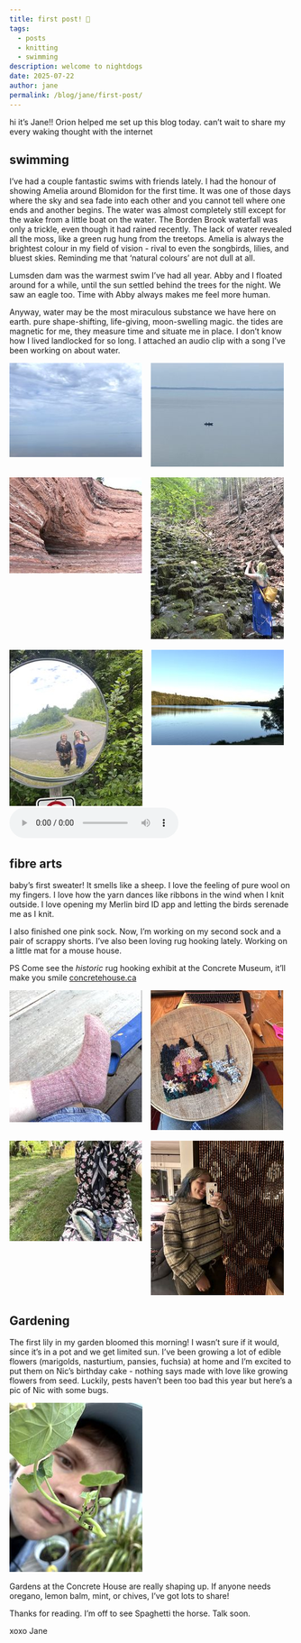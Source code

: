 ```yaml
---
title: first post! 🐠
tags:
  - posts
  - knitting
  - swimming
description: welcome to nightdogs
date: 2025-07-22
author: jane
permalink: /blog/jane/first-post/
---
```


hi it’s Jane!! Orion helped me set up this blog today. can’t wait to share my every waking thought with the internet

## swimming

I’ve had a couple fantastic swims with friends lately. I had the honour of showing Amelia around Blomidon for the first time. It was one of those days where the sky and sea fade into each other and you cannot tell where one ends and another begins. The water was almost completely still except for the wake from a little boat on the water. The Borden Brook waterfall was only a trickle, even though it had rained recently. The lack of water revealed all the moss, like a green rug hung from the treetops. Amelia is always the brightest colour in my field of vision - rival to even the songbirds, lilies, and bluest skies. Reminding me that ‘natural colours’ are not dull at all.

Lumsden dam was the warmest swim I’ve had all year. Abby and I floated around for a while, until the sun settled behind the trees for the night. We saw an eagle too. Time with Abby always makes me feel more human.

Anyway, water may be the most miraculous substance we have here on earth. pure shape-shifting, life-giving, moon-swelling magic. the tides are magnetic for me, they measure time and situate me in place. I don’t know how I lived landlocked for so long. I attached an audio clip with a song I’ve been working on about water.

<div style="display: flex; gap: 1rem; flex-wrap: wrap;">
  <div>
    <img src="./pinterest-602778731414961379.jpg" alt="Pinterest pin 602778731414961379" loading="lazy">
  </div>
  <div>
    <img src="./pinterest-602778731414961374.jpg" alt="Pinterest pin 602778731414961374" loading="lazy">
  </div>
  <div>
    <img src="./pinterest-602778731414961369.jpg" alt="Pinterest pin 602778731414961369" loading="lazy">
  </div>
  <div>
    <img src="./pinterest-602778731414961365.jpg" alt="Pinterest pin 602778731414961365" loading="lazy">
  </div>
  <div>
    <img src="./pinterest-602778731414961354.jpg" alt="Pinterest pin 602778731414961354" loading="lazy">
  </div>
  <div>
    <img src="./pinterest-602778731414961603.jpg" alt="Pinterest pin 602778731414961603" loading="lazy">
  </div>
</div>

<audio controls>
  <source src="./soundcloud-2134704477.mp3" type="audio/mpeg">
  Your browser does not support the audio element.
</audio>

## fibre arts

baby’s first sweater! It smells like a sheep. I love the feeling of pure wool on my fingers. I love how the yarn dances like ribbons in the wind when I knit outside. I love opening my Merlin bird ID app and letting the birds serenade me as I knit.

I also finished one pink sock. Now, I’m working on my second sock and a pair of scrappy shorts. I’ve also been loving rug hooking lately. Working on a little mat for a mouse house.

PS Come see the _historic_ rug hooking exhibit at the Concrete Museum, it’ll make you smile
[concretehouse.ca](concretehouse.ca)

<div style="display: flex; gap: 1rem; flex-wrap: wrap;">
  <div>
    <img src="./pinterest-602778731414961806.jpg" alt="Pinterest pin 602778731414961806" loading="lazy">
  </div>
  <div>
    <img src="./pinterest-602778731414961814.jpg" alt="Pinterest pin 602778731414961814" loading="lazy">
  </div>
  <div>
    <img src="./pinterest-602778731414961855.jpg" alt="Pinterest pin 602778731414961855" loading="lazy">
  </div>
  <div>
    <img src="./pinterest-602778731414961875.jpg" alt="Pinterest pin 602778731414961875" loading="lazy">
  </div>
</div>

## Gardening

The first lily in my garden bloomed this morning! I wasn’t sure if it would, since it’s in a pot and we get limited sun.
I’ve been growing a lot of edible flowers (marigolds, nasturtium, pansies, fuchsia) at home and I’m excited to put them on Nic’s birthday cake - nothing says made with love like growing flowers from seed.
Luckily, pests haven’t been too bad this year but here’s a pic of Nic with some bugs.

<img src="./pinterest-602778731414962011.jpg" alt="Pinterest pin 602778731414962011" loading="lazy">

Gardens at the Concrete House are really shaping up. If anyone needs oregano, lemon balm, mint, or chives, I’ve got lots to share!

Thanks for reading. I’m off to see Spaghetti the horse. Talk soon.

xoxo Jane

